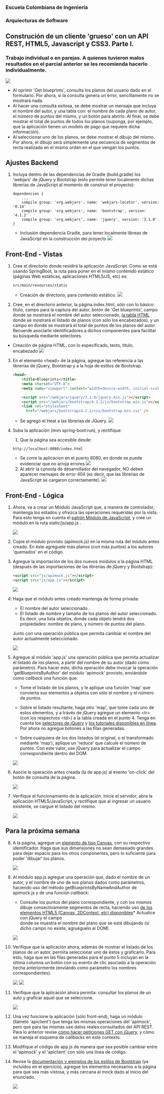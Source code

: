 
### Escuela Colombiana de Ingeniería
### Arquiecturas de Software

## Construción de un cliente 'grueso' con un API REST, HTML5, Javascript y CSS3. Parte I.

### Trabajo individual o en parejas. A quienes tuvieron malos resultados en el parcial anterior se les recomienda hacerlo individualmente.

![](img/mock.png)

* Al oprimir 'Get blueprints', consulta los planos del usuario dado en el formulario. Por ahora, si la consulta genera un error, sencillamente no se mostrará nada.
* Al hacer una consulta exitosa, se debe mostrar un mensaje que incluya el nombre del autor, y una tabla con: el nombre de cada plano de autor, el número de puntos del mismo, y un botón para abrirlo. Al final, se debe mostrar el total de puntos de todos los planos (suponga, por ejemplo, que la aplicación tienen un modelo de pago que requiere dicha información).
* Al seleccionar uno de los planos, se debe mostrar el dibujo del mismo. Por ahora, el dibujo será simplemente una secuencia de segmentos de recta realizada en el mismo orden en el que vengan los puntos.


## Ajustes Backend

1. Incluya dentro de las dependencias de Gradle (build.gradle) los 'webjars' de jQuery y Bootstrap (esto permite tener localmente dichas librerías de JavaScript al momento de construír el proyecto):

    ```
    dependencies { 
		...
		compile group: 'org.webjars', name: 'webjars-locator', version: '0.14'
        compile group: 'org.webjars', name: 'bootstrap', version: '4.1.2'
        compile group: 'org.webjars', name: 'jquery', version: '3.1.0'
    }               
    ```
    
    - Inclusión dependencia Gradle, para tener localmente libreas de JavaScript en la construcción del proyecto
    ![](https://github.com/StivenVanegas/LAB6-ARSW/blob/master/img/Imag%20Lab%206/back%2C%20P1.png)

## Front-End - Vistas

1. Cree el directorio donde residirá la aplicación JavaScript. Como se está usando SpringBoot, la ruta para poner en el mismo contenido estático (páginas Web estáticas, aplicaciones HTML5/JS, etc) es:  

    ```
    src/main/resources/static
    ```
    - Creación de directorio, para contenido estático.
    ![](https://github.com/StivenVanegas/LAB6-ARSW/blob/master/img/Imag%20Lab%206/FORNT%20VIS%20%3D1%2C%20I1.png)


2. Cree, en el directorio anterior, la página index.html, sólo con lo básico: título, campo para la captura del autor, botón de 'Get blueprints', campo donde se mostrará el nombre del autor seleccionado, [la tabla HTML](https://www.w3schools.com/html/html_tables.asp) donde se mostrará el listado de planos (con sólo los encabezados), y un campo en donde se mostrará el total de puntos de los planos del autor. Recuerde asociarle identificadores a dichos componentes para facilitar su búsqueda mediante selectores.

  - Creación de página HTML, con lo especificado, texto, titulo, encabezado
  ![](https://github.com/StivenVanegas/LAB6-ARSW/blob/master/img/Imag%20Lab%206/front%20vis%20P1%2C%20ITEM%202.png)

3. En el elemento \<head\> de la página, agregue las referencia a las librerías de jQuery, Bootstrap y a la hoja de estilos de Bootstrap. 
    ```html
    <head>
        <title>Blueprints</title>
        <meta charset="UTF-8">
        <meta name="viewport" content="width=device-width, initial-scale=1.0">

        <script src="/webjars/jquery/3.1.0/jquery.min.js"></script>
        <script src="/webjars/bootstrap/4.1.2/js/bootstrap.min.js"></script>
        <link rel="stylesheet"
          href="/webjars/bootstrap/4.1.2/css/bootstrap.min.css" />
    ```
     - Se agregó el Heat a las librerías de JQuery.
     ![](https://github.com/StivenVanegas/LAB6-ARSW/blob/master/img/Imag%20Lab%206/FRONT%20VIS%20P1%2C%20ITEM%203.png)

4. Suba la aplicación (mvn spring-boot:run), y rectifique:
    1. Que la página sea accesible desde:
    ```
    http://localhost:8080/index.html
    ```
    
      - Se corre la aplicacion en el puerto 8080, en donde se puede evidenciar que no arroja errores
      ![](https://github.com/StivenVanegas/LAB6-ARSW/blob/master/img/Imag%20Lab%206/front%20vistas%20item%204.png)
      
    2. Al abrir la consola de desarrollador del navegador, NO deben aparecer mensajes de error 404 (es decir, que las librerías de JavaScript se cargaron correctamente).
    ![](https://github.com/StivenVanegas/LAB6-ARSW/blob/master/img/Imag%20Lab%206/front%20vistas%20item%204%2C%20p2.png)

## Front-End - Lógica

1. Ahora, va a crear un Módulo JavaScript que, a manera de controlador, mantenga los estados y ofrezca las operaciones requeridas por la vista. Para esto tenga en cuenta el [patrón Módulo de JavaScript](https://toddmotto.com/mastering-the-module-pattern/), y cree un módulo en la ruta static/js/app.js .

	![](https://github.com/StivenVanegas/LAB6-ARSW/blob/master/img/Imag%20Lab%206/front%20logica%20item%201.png)

2. Copie el módulo provisto (apimock.js) en la misma ruta del módulo antes creado. En éste agréguele más planos (con más puntos) a los autores 'quemados' en el código.



3. Agregue la importación de los dos nuevos módulos a la página HTML (después de las importaciones de las librerías de jQuery y Bootstrap):
    ```html
    <script src="js/apimock.js"></script>
    <script src="js/app.js"></script>
    ```
	![](https://github.com/StivenVanegas/LAB6-ARSW/blob/master/img/Imag%20Lab%206/front%20logica%20item%203.png)
4. Haga que el módulo antes creado mantenga de forma privada:
    * El nombre del autor seleccionado.
    * El listado de nombre y tamaño de los planos del autor seleccionado. Es decir, una lista objetos, donde cada objeto tendrá dos propiedades: nombre de plano, y número de puntos del plano.

    Junto con una operación pública que permita cambiar el nombre del autor actualmente seleccionado.
    
    ![](https://github.com/StivenVanegas/LAB6-ARSW/blob/master/img/Imag%20Lab%206/front%20logica%20item%204.png)


5. Agregue al módulo 'app.js' una operación pública que permita actualizar el listado de los planos, a partir del nombre de su autor (dado como parámetro). Para hacer esto, dicha operación debe invocar la operación 'getBlueprintsByAuthor' del módulo 'apimock' provisto, enviándole como _callback_ una función que:

    * Tome el listado de los planos, y le aplique una función 'map' que convierta sus elementos a objetos con sólo el nombre y el número de puntos.

    * Sobre el listado resultante, haga otro 'map', que tome cada uno de estos elementos, y a través de jQuery agregue un elemento \<tr\> (con los respectvos \<td\>) a la tabla creada en el punto 4. Tenga en cuenta los [selectores de jQuery](https://www.w3schools.com/JQuery/jquery_ref_selectors.asp) y [los tutoriales disponibles en línea](https://www.tutorialrepublic.com/codelab.php?topic=faq&file=jquery-append-and-remove-table-row-dynamically). Por ahora no agregue botones a las filas generadas.

    * Sobre cualquiera de los dos listados (el original, o el transformado mediante 'map'), aplique un 'reduce' que calcule el número de puntos. Con este valor, use jQuery para actualizar el campo correspondiente dentro del DOM.

	![](https://github.com/StivenVanegas/LAB6-ARSW/blob/master/img/Imag%20Lab%206/front%20logica%20item%205.png)

6. Asocie la operación antes creada (la de app.js) al evento 'on-click' del botón de consulta de la página.

	![](https://github.com/StivenVanegas/LAB6-ARSW/blob/master/img/Imag%20Lab%206/front%20logica%20item%206.png)
7. Verifique el funcionamiento de la aplicación. Inicie el servidor, abra la aplicación HTML5/JavaScript, y rectifique que al ingresar un usuario existente, se cargue el listado del mismo.

	![](https://github.com/StivenVanegas/LAB6-ARSW/blob/master/img/Imag%20Lab%206/front%20logica%20item%207.png)
## Para la próxima semana

8. A la página, agregue un [elemento de tipo Canvas](https://www.w3schools.com/html/html5_canvas.asp), con su respectivo identificador. Haga que sus dimensiones no sean demasiado grandes para dejar espacio para los otros componentes, pero lo suficiente para poder 'dibujar' los planos.

	![](https://github.com/StivenVanegas/LAB6-ARSW/blob/master/img/Imag%20Lab%206/Prox%20Sem%20item%201.png)

9. Al módulo app.js agregue una operación que, dado el nombre de un autor, y el nombre de uno de sus planos dados como parámetros, haciendo uso del método getBlueprintsByNameAndAuthor de apimock.js y de una función _callback_:
    * Consulte los puntos del plano correspondiente, y con los mismos dibuje consectivamente segmentos de recta, haciendo uso [de los elementos HTML5 (Canvas, 2DContext, etc) disponibles](https://www.w3schools.com/html/tryit.asp?filename=tryhtml5_canvas_tut_path)* Actualice con jQuery el campo <div> donde se muestra el nombre del plano que se está dibujando (si dicho campo no existe, agruéguelo al DOM).

	![](https://github.com/StivenVanegas/LAB6-ARSW/blob/master/img/Imag%20Lab%206/prox%20sem%2C%20item%202.png)

10. Verifique que la aplicación ahora, además de mostrar el listado de los planos de un autor, permita seleccionar uno de éstos y graficarlo. Para esto, haga que en las filas generadas para el punto 5 incluyan en la última columna un botón con su evento de clic asociado a la operación hecha anteriormente (enviándo como parámetro los nombres correspondientes).

	![](https://github.com/StivenVanegas/LAB6-ARSW/blob/master/img/Imag%20Lab%206/prox%20sem%2C%20item%203.png)
	![](https://github.com/StivenVanegas/LAB6-ARSW/blob/master/img/Imag%20Lab%206/prox%20sem%20%2C%20item%203%20%2Cp2.png)



11. Verifique que la aplicación ahora permita: consultar los planos de un auto y graficar aquel que se seleccione.

	![](https://github.com/StivenVanegas/LAB6-ARSW/blob/master/img/Imag%20Lab%206/front%20vistas%20item%204.png)


12. Una vez funcione la aplicación (sólo front-end), haga un módulo (llámelo 'apiclient') que tenga las mismas operaciones del 'apimock', pero que para las mismas use datos reales consultados del API REST. Para lo anterior revise [cómo hacer peticiones GET con jQuery](https://api.jquery.com/jquery.get/), y cómo se maneja el esquema de _callbacks_ en este contexto.

13. Modifique el código de app.js de manera que sea posible cambiar entre el 'apimock' y el 'apiclient' con sólo una línea de código.

14. Revise la [documentación y ejemplos de los estilos de Bootstrap](https://v4-alpha.getbootstrap.com/examples/) (ya incluidos en el ejercicio), agregue los elementos necesarios a la página para que sea más vistosa, y más cercana al mock dado al inicio del enunciado.

	![](https://github.com/StivenVanegas/LAB6-ARSW/blob/master/img/Imag%20Lab%206/prox%20sem%2C%20item%207.png)
